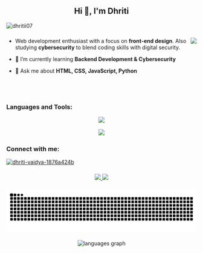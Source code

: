 <h2 align="center">Hi 👋, I'm Dhriti</h2>
<!-- <h3 align="center">Web development enthusiast with a focus on front-end design. 
Also studying cybersecurity to blend coding skills with digital security.</h3> -->
<p align="left"> <img src="https://komarev.com/ghpvc/?username=dhritii07&label=Profile%20views&color=0e75b6&style=flat" alt="dhritii07" /> </p>

###

<img align="right" height="150" src="https://media1.tenor.com/m/58XMqPfsnoEAAAAC/magic-computer.gif"  />

###

- Web development enthusiast with a focus on **front-end design**.
  Also studying **cybersecurity** to blend coding skills with digital security.

- 🌱 I’m currently learning **Backend Development & Cybersecurity**

- 💬 Ask me about **HTML, CSS, JavaScript, Python**

<br clear="both">  
<h3 align="left">Languages and Tools:</h3>
<p align="center">
  <a href="https://skillicons.dev">
    <img src="https://skillicons.dev/icons?i=anaconda,bootstrap,c,css,figma,flask,github,html,js,linux,mysql,nodejs,py,react,tailwind,vite,vscode&perline=14" />
  </a>
</p>

<p align="center">
<img width="800" src="https://github-readme-activity-graph.vercel.app/graph?username=Dhritii07" />
<br>
<p>

###

<div align="left">
    <h3 align="left">Connect with me:</h3>
  <a href="https://linkedin.com/in/dhriti-vaidya-1876a424b" target="blank"><img src="https://img.shields.io/static/v1?message=LinkedIn&logo=linkedin&label=&color=0077B5&logoColor=white&labelColor=&style=for-the-badge" height="35" alt="dhriti-vaidya-1876a424b"  />
  </a>
</div>


###

<p align="center">
  <a href="https://github-readme-stats-sigma-five.vercel.app/api?username=Dhritii07&show_icons=true&theme=tokyonight&bg_color=0d1117&title_color=ff79c6&text_color=f8f8f2&icon_color=ff79c6">
  <img width="400" src="https://github-readme-stats-sigma-five.vercel.app/api?username=Dhritii07&show_icons=true&theme=tokyonight&bg_color=0d1117&title_color=ff79c6&text_color=f8f8f2&icon_color=ff79c6" />
</a>

  </a>
  <a href="https://github-readme-streak-stats.herokuapp.com/?user=Dhritii07&theme=tokyonight&background=0d1117&stroke=ffffff&ring=ff79c6&fire=ff79c6&currStreakNum=ff79c6&sideNums=ff79c6&currStreakLabel=ff79c6&sideLabels=ff79c6&dates=ffffff">
  <img width="400" src="https://github-readme-streak-stats.herokuapp.com/?user=Dhritii07&theme=tokyonight&background=0d1117&stroke=ffffff&ring=ff79c6&fire=ff79c6&currStreakNum=ff79c6&sideNums=ff79c6&currStreakLabel=ff79c6&sideLabels=ff79c6&dates=ffffff" />
</a>

  </a>
</p>
</a>

###

<!--
[![Dhriti's GitHub Stats](https://github-readme-stats.vercel.app/api?username=Dhritii07&show_icons=true&theme=dark)](https://github.com/Dhritii07)

 [![GitHub Streak](https://github-readme-streak-stats.herokuapp.com/?user=Dhritii07&theme=dark)](https://github.com/Dhritii07) 

<p><img align="center" src="https://github-readme-streak-stats.herokuapp.com/?user=Dhritii07&" alt="Dhritii07" /></p> -->

  
###

<center><img align = "center" src="https://raw.githubusercontent.com/Dhritii07/Dhritii07/output/snake.svg" alt="Snake animation" /></center>

###

<div align="center">
  <img src="https://github-readme-stats.vercel.app/api/top-langs?username=Dhritii07&locale=en&hide_title=true&layout=compact&card_width=520&langs_count=5&theme=radical&hide_border=false" height="250" alt="languages graph" width='600px' />
</div>

###

